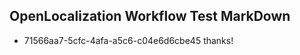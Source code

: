 ## OpenLocalization Workflow Test MarkDown
* 71566aa7-5cfc-4afa-a5c6-c04e6d6cbe45 thanks!

<!--HONumber=Jul16_HO3-->


